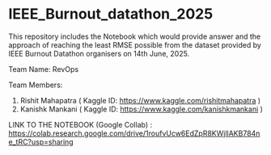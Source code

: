 # IEEE_Burnout_datathon_2025
This repository includes the Notebook which would provide answer and the approach of reaching the least RMSE possible from the dataset provided by IEEE Burnout Datathon organisers on 14th June, 2025. 

Team Name: RevOps 

Team Members: 
1) Rishit Mahapatra ( Kaggle ID: https://www.kaggle.com/rishitmahapatra )   
2) Kanishk Mankani  ( Kaggle ID: https://www.kaggle.com/kanishkmankani )


LINK TO THE NOTEBOOK (Google Collab) : https://colab.research.google.com/drive/1roufvUcw6EdZpR8KWjllAKB784ne_tRC?usp=sharing

